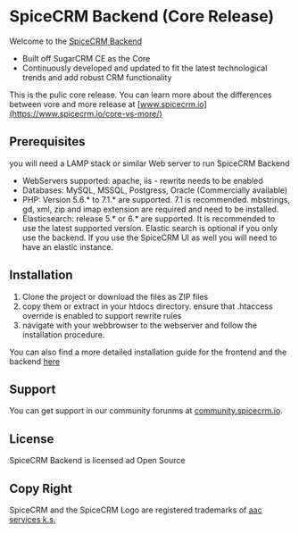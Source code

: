 # SpiceCRM Backend (Core Release)

Welcome to the [SpiceCRM Backend](https://www.spicecrm.io/spicecrmbackend/)

* Built off SugarCRM CE as the Core
* Continuously developed and updated to fit the latest technological trends and add robust CRM functionality

This is the pulic core release. You can learn more about the differences between vore and more release at [www.spicecrm.io](https://www.spicecrm.io/core-vs-more/)

## Prerequisites

you will need a LAMP stack or similar Web server to run SpiceCRM Backend
* WebServers supported: apache, iis - rewrite needs to be enabled
* Databases: MySQL, MSSQL, Postgress, Oracle (Commercially available)
* PHP: Version 5.6.* to 7.1.* are supported. 7.1 is recommended. mbstrings, gd, xml, zip and imap extension are required and need to be installed. 
* Elasticsearch: release 5.* or 6.* are supported. It is recommended to use the latest supported version. Elastic search is optional if you only use the backend. If you use the SpiceCRM UI as well you will need to have an elastic instance. 

## Installation

1. Clone the project or download the files as ZIP files
2. copy them or extract in your htdocs directory. ensure that .htaccess override is enabled to support rewrite rules
3. navigate with your webbrowser to the webserver and follow the installation procedure. 

You can also find a more detailed installation guide for the frontend and the backend [here](https://www.spicecrm.io/download/spicecrm-installation-guide)

## Support

You can get support in our community forunms at [community.spicecrm.io](https://community.spicecrm.io).

## License

SpiceCRM Backend is licensed ad Open Source 

## Copy Right

SpiceCRM and the SpiceCRM Logo are registered trademarks of [aac services k.s.](https://www.spicecrm.io/about-aacspicecrm)

